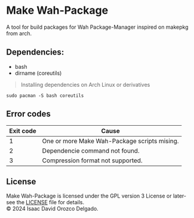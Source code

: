 # Make Wah-Package
A tool for build packages for Wah Package-Manager inspired on makepkg from arch.

## Dependencies:
* bash
* dirname (coreutils)

> Installing dependencies on Arch Linux or derivatives
```
sudo pacman -S bash coreutils
```

## Error codes
| Exit code	| Cause						|
| ---		| ---						|
| 1		| One or more Make Wah-Package scripts mising.	|
| 2		| Dependencie command not found.		|
| 3		| Compression format not supported.		|

## License
Make Wah-Package is licensed under the GPL version 3 License or later- see the [LICENSE](LICENSE) file for details.<br>
© 2024 Isaac David Orozco Delgado.
